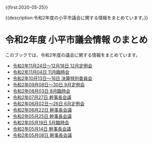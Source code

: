 {{first:2020-05-25}}

{{description:令和2年度の小平市議会に関する情報をまとめています。}}

# 令和2年度 小平市議会情報 のまとめ

このブックでは、令和2年度の議会に関する情報をまとめています。

<!--
それ以外の年度に関するまとめは、[こちらからどうぞ。](https://yasutakeyohei.com/books/)

<!--
令和2年6月24日 議会運営員会（作成中）

令和2年6月23日 幹事長会議（作成中）

令和2年6月17日 都市基盤整備調査特別委員会（作成中）

令和2年6月16日 広聴広報委員会（作成中）
-->

- [令和2年11月24日～12月18日 12月定例会](./20201124_teireikai/index.md)
- [令和2年11月04日 11月臨時会](./20201104_rinjikai/index.md)
- [令和2年10月13日～16日 決算特別委員会](./20201013_kessan/index.md)
- [令和2年09月08日～30日 9月定例会](./20200908_teireikai/index.md)
- [令和2年08月03日 8月臨時会](./20200803_rinjikai/index.md)
- [令和2年07月27日 幹事長会議](./20200727_kanjicho_kaigi/index.md)
- [令和2年06月02日～26日 6月定例会](./20200602_teireikai/index.md)
- [令和2年06月22日 幹事長会議](./20200622_kanjicho_kaigi/index.md)
- [令和2年05月25日 幹事長会議](./20200525_kanjicho_kaigi/index.md)
- [令和2年05月19日 5月臨時会](./20200519_rinjikai/index.md)
- [令和2年05月14日 幹事長会議](./20200514_kanjicho_kaigi/index.md)
- [令和2年05月08日 幹事長会議](./20200508_kanjicho_kaigi/index.md)
